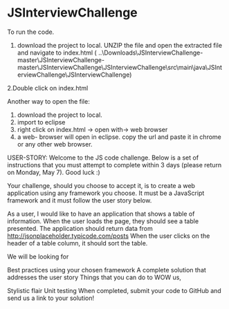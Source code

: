 # JSInterviewChallenge
To run the code.
1. download the project to local. UNZIP the file and open the extracted file and navigate to index.html ( ..\Downloads\JSInterviewChallenge-master\JSInterviewChallenge-master\JSInterviewChallenge\JSInterviewChallenge\src\main\java\JSInterviewChallenge\JSInterviewChallenge)

2.Double click on index.html

Another way to open the file:
1. download the project to local.
2. import to eclipse
3. right click on index.html -> open with-> web browser
4. a web- browser will open in eclipse. copy the url and paste it in chrome or any other web browser.


USER-STORY: 
Welcome to the JS code challenge. Below is a set of instructions that you must attempt to complete within 3 days (please return on Monday, May 7). Good luck :)

Your challenge, should you choose to accept it, is to create a web application using any framework you choose. It must be a JavaScript framework and it must follow the user story below.

As a user, I would like to have an application that shows a table of information. 
When the user loads the page, they should see a table presented. 
The application should return data from http://jsonplaceholder.typicode.com/posts 
When the user clicks on the header of a table column, it should sort the table. 

We will be looking for

Best practices using your chosen framework
A complete solution that addresses the user story
Things that you can do to WOW us,

Stylistic flair
Unit testing
When completed, submit your code to GitHub and send us a link to your solution!
